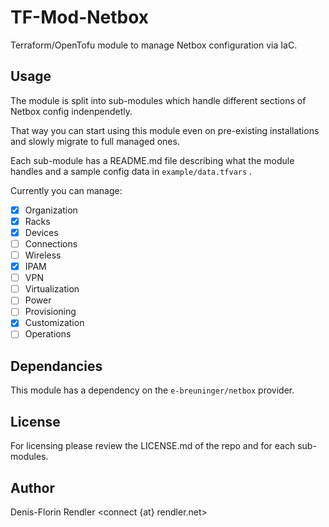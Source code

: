# TF-Mod-Netbox

Terraform/OpenTofu module to manage Netbox configuration via IaC.

## Usage

The module is split into sub-modules which handle different sections of Netbox config indenpendetly.

That way you can start using this module even on pre-existing installations and slowly migrate to full managed ones.

Each sub-module has a README.md file describing what the module handles and a sample config data in `example/data.tfvars` .

Currently you can manage:

- [x] Organization
- [x] Racks
- [x] Devices
- [ ] Connections
- [ ] Wireless
- [x] IPAM
- [ ] VPN
- [ ] Virtualization
- [ ] Power
- [ ] Provisioning
- [x] Customization
- [ ] Operations

## Dependancies

This module has a dependency on the ```e-breuninger/netbox``` provider.

## License

For licensing please review the LICENSE.md of the repo and for each sub-modules.

## Author

Denis-Florin Rendler <connect {at} rendler.net>